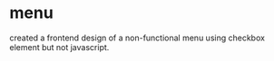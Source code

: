 # menu

created a frontend design of a non-functional menu using checkbox element but not javascript.
